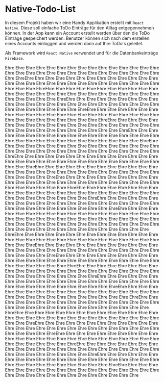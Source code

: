 # Native-Todo-List

In diesem Projekt haben wir eine Handy Applikation erstellt mit `React Native`. Diese soll einfache ToDo Einträge für den Alltag entgegennehmen können. In der App kann ein Account erstellt werden über den die ToDo Einträge gespeichert werden. Benutzer können sich nach dem erstellen eines Accounts einloggen und werden dann auf Ihre ToDo's geleitet.

Als Framework wird `React Native` verwendet und für die Datenbankeinträge `Firebase`.



Ehre Ehre Ehre Ehre Ehre Ehre Ehre Ehre Ehre Ehre Ehre Ehre Ehre Ehre Ehre Ehre Ehre Ehre Ehre Ehre Ehre Ehre Ehre Ehre Ehre Ehre Ehre Ehre Ehre Ehre Ehre EhreEhre Ehre Ehre Ehre Ehre Ehre Ehre Ehre Ehre Ehre Ehre Ehre Ehre Ehre Ehre Ehre Ehre Ehre Ehre Ehre Ehre Ehre Ehre Ehre Ehre Ehre Ehre Ehre Ehre Ehre Ehre EhreEhre Ehre Ehre Ehre Ehre Ehre Ehre Ehre Ehre Ehre Ehre Ehre Ehre Ehre Ehre Ehre Ehre Ehre Ehre Ehre Ehre Ehre Ehre Ehre Ehre Ehre Ehre Ehre Ehre Ehre Ehre EhreEhre Ehre Ehre Ehre Ehre Ehre Ehre Ehre Ehre Ehre Ehre Ehre Ehre Ehre Ehre Ehre Ehre Ehre Ehre Ehre Ehre Ehre Ehre Ehre Ehre Ehre Ehre Ehre Ehre Ehre Ehre EhreEhre Ehre Ehre Ehre Ehre Ehre Ehre Ehre Ehre Ehre Ehre Ehre Ehre Ehre Ehre Ehre Ehre Ehre Ehre Ehre Ehre Ehre Ehre Ehre Ehre Ehre Ehre Ehre Ehre Ehre Ehre EhreEhre Ehre Ehre Ehre Ehre Ehre Ehre Ehre Ehre Ehre Ehre Ehre Ehre Ehre Ehre Ehre Ehre Ehre Ehre Ehre Ehre Ehre Ehre Ehre Ehre Ehre Ehre Ehre Ehre Ehre Ehre EhreEhre Ehre Ehre Ehre Ehre Ehre Ehre Ehre Ehre Ehre Ehre Ehre Ehre Ehre Ehre Ehre Ehre Ehre Ehre Ehre Ehre Ehre Ehre Ehre Ehre Ehre Ehre Ehre Ehre Ehre Ehre EhreEhre Ehre Ehre Ehre Ehre Ehre Ehre Ehre Ehre Ehre Ehre Ehre Ehre Ehre Ehre Ehre Ehre Ehre Ehre Ehre Ehre Ehre Ehre Ehre Ehre Ehre Ehre Ehre Ehre Ehre Ehre EhreEhre Ehre Ehre Ehre Ehre Ehre Ehre Ehre Ehre Ehre Ehre Ehre Ehre Ehre Ehre Ehre Ehre Ehre Ehre Ehre Ehre Ehre Ehre Ehre Ehre Ehre Ehre Ehre Ehre Ehre Ehre EhreEhre Ehre Ehre Ehre Ehre Ehre Ehre Ehre Ehre Ehre Ehre Ehre Ehre Ehre Ehre Ehre Ehre Ehre Ehre Ehre Ehre Ehre Ehre Ehre Ehre Ehre Ehre Ehre Ehre Ehre Ehre EhreEhre Ehre Ehre Ehre Ehre Ehre Ehre Ehre Ehre Ehre Ehre Ehre Ehre Ehre Ehre Ehre Ehre Ehre Ehre Ehre Ehre Ehre Ehre Ehre Ehre Ehre Ehre Ehre Ehre Ehre Ehre EhreEhre Ehre Ehre Ehre Ehre Ehre Ehre Ehre Ehre Ehre Ehre Ehre Ehre Ehre Ehre Ehre Ehre Ehre Ehre Ehre Ehre Ehre Ehre Ehre Ehre Ehre Ehre Ehre Ehre Ehre Ehre EhreEhre Ehre Ehre Ehre Ehre Ehre Ehre Ehre Ehre Ehre Ehre Ehre Ehre Ehre Ehre Ehre Ehre Ehre Ehre Ehre Ehre Ehre Ehre Ehre Ehre Ehre Ehre Ehre Ehre Ehre Ehre EhreEhre Ehre Ehre Ehre Ehre Ehre Ehre Ehre Ehre Ehre Ehre Ehre Ehre Ehre Ehre Ehre Ehre Ehre Ehre Ehre Ehre Ehre Ehre Ehre Ehre Ehre Ehre Ehre Ehre Ehre Ehre Ehre Ehre Ehre Ehre Ehre Ehre Ehre Ehre Ehre Ehre Ehre Ehre Ehre Ehre Ehre Ehre Ehre Ehre Ehre Ehre Ehre Ehre Ehre Ehre Ehre Ehre Ehre Ehre Ehre Ehre Ehre Ehre EhreEhre Ehre Ehre Ehre Ehre Ehre Ehre Ehre Ehre Ehre Ehre Ehre Ehre Ehre Ehre Ehre Ehre Ehre Ehre Ehre Ehre Ehre Ehre Ehre Ehre Ehre Ehre Ehre Ehre Ehre Ehre EhreEhre Ehre Ehre Ehre Ehre Ehre Ehre Ehre Ehre Ehre Ehre Ehre Ehre Ehre Ehre Ehre Ehre Ehre Ehre Ehre Ehre Ehre Ehre Ehre Ehre Ehre Ehre Ehre Ehre Ehre Ehre EhreEhre Ehre Ehre Ehre Ehre Ehre Ehre Ehre Ehre Ehre Ehre Ehre Ehre Ehre Ehre Ehre Ehre Ehre Ehre Ehre Ehre Ehre Ehre Ehre Ehre Ehre Ehre Ehre Ehre Ehre Ehre EhreEhre Ehre Ehre Ehre Ehre Ehre Ehre Ehre Ehre Ehre Ehre Ehre Ehre Ehre Ehre Ehre Ehre Ehre Ehre Ehre Ehre Ehre Ehre Ehre Ehre Ehre Ehre Ehre Ehre Ehre Ehre EhreEhre Ehre Ehre Ehre Ehre Ehre Ehre Ehre Ehre Ehre Ehre Ehre Ehre Ehre Ehre Ehre Ehre Ehre Ehre Ehre Ehre Ehre Ehre Ehre Ehre Ehre Ehre Ehre Ehre Ehre Ehre EhreEhre Ehre Ehre Ehre Ehre Ehre Ehre Ehre Ehre Ehre Ehre Ehre Ehre Ehre Ehre Ehre Ehre Ehre Ehre Ehre Ehre Ehre Ehre Ehre Ehre Ehre Ehre Ehre Ehre Ehre Ehre EhreEhre Ehre Ehre Ehre Ehre Ehre Ehre Ehre Ehre Ehre Ehre Ehre Ehre Ehre Ehre Ehre Ehre Ehre Ehre Ehre Ehre Ehre Ehre Ehre Ehre Ehre Ehre Ehre Ehre Ehre Ehre EhreEhre Ehre Ehre Ehre Ehre Ehre Ehre Ehre Ehre Ehre Ehre Ehre Ehre Ehre Ehre Ehre Ehre Ehre Ehre Ehre Ehre Ehre Ehre Ehre Ehre Ehre Ehre Ehre Ehre Ehre Ehre EhreEhre Ehre Ehre Ehre Ehre Ehre Ehre Ehre Ehre Ehre Ehre Ehre Ehre Ehre Ehre Ehre Ehre Ehre Ehre Ehre Ehre Ehre Ehre Ehre Ehre Ehre Ehre Ehre Ehre Ehre Ehre EhreEhre Ehre Ehre Ehre Ehre Ehre Ehre Ehre Ehre Ehre Ehre Ehre Ehre Ehre Ehre Ehre Ehre Ehre Ehre Ehre Ehre Ehre Ehre Ehre Ehre Ehre Ehre Ehre Ehre Ehre Ehre EhreEhre Ehre Ehre Ehre Ehre Ehre Ehre Ehre Ehre Ehre Ehre Ehre Ehre Ehre Ehre Ehre Ehre Ehre Ehre Ehre Ehre Ehre Ehre Ehre Ehre Ehre Ehre Ehre Ehre Ehre Ehre EhreEhre Ehre Ehre Ehre Ehre Ehre Ehre Ehre Ehre Ehre Ehre Ehre Ehre Ehre Ehre Ehre Ehre Ehre Ehre Ehre Ehre Ehre Ehre Ehre Ehre Ehre Ehre Ehre Ehre Ehre Ehre EhreEhre Ehre Ehre Ehre Ehre Ehre Ehre Ehre Ehre Ehre Ehre Ehre Ehre Ehre Ehre Ehre Ehre Ehre Ehre Ehre Ehre Ehre Ehre Ehre Ehre Ehre Ehre Ehre Ehre Ehre Ehre Ehre
